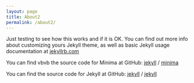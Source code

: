 ```yaml
---
layout: page
title: About2
permalink: /about2/
---
```


Just testing to see how this works and if it is OK. You can find out more info about customizing yours Jekyll theme, as well as basic Jekyll usage documentation at [jekyllrb.com](https://jekyllrb.com/)

You can find vbvb the source code for Minima at GitHub:
[jekyll][jekyll-organization] /
[minima](https://github.com/jekyll/minima)

You can find the source code for Jekyll at GitHub:
[jekyll][jekyll-organization] /
[jekyll](https://github.com/jekyll/jekyll)


[jekyll-organization]: https://github.com/jekyll
